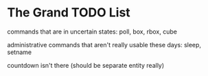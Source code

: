 # The Grand TODO List

commands that are in uncertain states:
 poll, box, rbox, cube

administrative commands that aren't really usable these days:
 sleep, setname

countdown isn't there (should be separate entity really)

